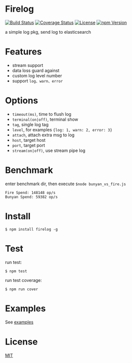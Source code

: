 # Firelog

[![Build Status](https://travis-ci.org/hardog/firelog.svg?branch=master)](https://travis-ci.org/hardog/firelog)
[![Coverage Status](https://img.shields.io/codecov/c/github/hardog/firelog.svg)](https://codecov.io/github/hardog/firelog?branch=master)
[![License](https://img.shields.io/npm/l/firelog.svg)](https://www.npmjs.com/package/firelog)
[![npm Version](https://img.shields.io/npm/v/firelog.svg)](https://www.npmjs.com/package/firelog)

a simple log pkg, send log to elasticsearch

# Features

- stream support
- data loss guard against
- custom log level number
- support `log、warn、error`


# Options

- `timeout(ms)`, time to flush log
- `terminal(on|off)`, terminal show
- `tag`, single log tag
- `level`, for examples `{log: 1, warn: 2, error: 3}`
- `attach`, attach extra msg to log
- `host`, target host
- `port`, target port
- `stream(on|off)`, use stream pipe log


# Benchmark

enter benchmark dir, then execute `$node bunyan_vs_fire.js`

```
Fire Spend: 148148 op/s
Bunyan Spend: 59382 op/s
```


# Install

`$ npm install firelog -g`


# Test

run test:
```
$ npm test
```

run test coverage:
```
$ npm run cover
```

# Examples

See [examples](./example)

# License

[MIT](https://github.com/hardog/firelog/blob/master/LICENSE)
